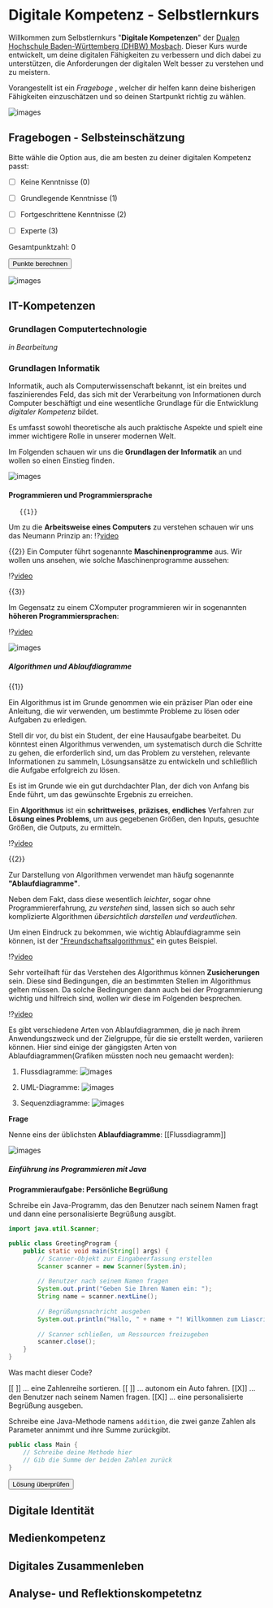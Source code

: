 <!--
author:   "Fabian Hähre"

user.email:    "fabianhaehre@gmail.com"

version:  0.0.1

language: en

comment:   !Beispiel! Erster Test des Online Kurses zur digitale Kompetenz der DHBW Mosbach
-->

# Digitale Kompetenz **- Selbstlernkurs**




Willkommen zum Selbstlernkurs "**Digitale Kompetenzen**" der [Dualen Hochschule Baden-Württemberg (DHBW) Mosbach](https://www.mosbach.dhbw.de). Dieser Kurs wurde entwickelt, um deine digitalen Fähigkeiten zu verbessern und dich dabei zu unterstützen, die Anforderungen der digitalen Welt besser zu verstehen und zu meistern.

Vorangestellt ist ein _Frageboge_ , welcher dir helfen kann deine bisherigen Fähigkeiten einzuschätzen und so deinen Startpunkt richtig zu wählen.

![images](https://events.mosbach.dhbw.de/media/cache/meta_opengraph/logo.png)





## Fragebogen **- Selbsteinschätzung**


Bitte wähle die Option aus, die am besten zu deiner digitalen Kompetenz passt:



- [ ] Keine Kenntnisse (0) 
- [ ] Grundlegende Kenntnisse (1) 
- [ ] Fortgeschrittene Kenntnisse (2) 
- [ ] Experte (3)



<script>
function calculatePoints() {
    var checkboxes = document.querySelectorAll('input[type="checkbox"]');
    var totalPoints = 0;
    
    checkboxes.forEach(function(checkbox) {
        if (checkbox.checked) {
            totalPoints += parseInt(checkbox.nextSibling.textContent.match([0]));
        }
    });
    
    document.getElementById('totalPoints').textContent = "Gesamtpunktzahl: " + totalPoints;
}
</script>
<div id="totalPoints">Gesamtpunktzahl: 0</div>

<button onclick=calculatePoints()>Punkte berechnen</button>






![images](https://events.mosbach.dhbw.de/media/cache/meta_opengraph/logo.png)










## IT-Kompetenzen


 

### Grundlagen Computertechnologie


_in Bearbeitung_




### Grundlagen Informatik

Informatik, auch als Computerwissenschaft bekannt, ist ein breites und faszinierendes Feld, das sich mit der Verarbeitung von Informationen durch Computer beschäftigt und eine wesentliche Grundlage für die Entwicklung _digitaler Kompetenz_ bildet.

Es umfasst sowohl theoretische als auch praktische Aspekte und spielt eine immer wichtigere Rolle in unserer modernen Welt.

Im Folgenden schauen wir uns die **Grundlagen der Informatik** an und wollen so einen Einstieg finden.


![images](https://events.mosbach.dhbw.de/media/cache/meta_opengraph/logo.png)




#### Programmieren und Programmiersprache




       {{1}}

Um zu die **Arbeitsweise eines Computers** zu verstehen schauen wir uns das Neumann Prinzip an:
!?[video](https://youtu.be/dKKSKModUHk)

{{2}}
Ein Computer führt sogenannte **Maschinenprogramme** aus. Wir wollen uns ansehen, wie solche Maschinenprogramme aussehen:

!?[video](https://youtu.be/v16_4FCqO_I)

{{3}}

Im Gegensatz zu einem CXomputer programmieren wir in sogenannten **höheren Programmiersprachen**:

!?[video](https://youtu.be/JsNOFm2Swnw)



![images](https://events.mosbach.dhbw.de/media/cache/meta_opengraph/logo.png)
##### Algorithmen und Ablaufdiagramme

{{1}}

Ein Algorithmus ist im Grunde genommen wie ein präziser Plan oder eine Anleitung, die wir verwenden, um bestimmte Probleme zu lösen oder Aufgaben zu erledigen. 

Stell dir vor, du bist ein Student, der eine Hausaufgabe bearbeitet. Du könntest einen Algorithmus verwenden, um systematisch durch die Schritte zu gehen, die erforderlich sind, um das Problem zu verstehen, relevante Informationen zu sammeln, Lösungsansätze zu entwickeln und schließlich die Aufgabe erfolgreich zu lösen.

Es ist im Grunde wie ein gut durchdachter Plan, der dich von Anfang bis Ende führt, um das gewünschte Ergebnis zu erreichen.

Ein **Algorithmus** ist ein **schrittweises**, **präzises**, **endliches** Verfahren zur **Lösung eines Problems**, um aus gegebenen Größen, den Inputs, gesuchte Größen, die Outputs, zu ermitteln.


!?[video](https://youtu.be/4wcwqOtReMA)



{{2}}

Zur Darstellung von Algorithmen verwendet man häufg sogenannte  **"Ablaufdiagramme"**.

Neben dem Fakt, dass diese wesentlich _leichter_, sogar ohne Programmiererfahrung, _zu verstehen_ sind, lassen sich so auch sehr komplizierte Algorithmen _übersichtlich darstellen und verdeutlichen_. 

Um einen Eindruck zu bekommen, wie wichtig Ablaufdiagramme sein können, ist der ["Freundschaftsalgorithmus"](https://youtu.be/7dz-7T9HYic?feature=shared) ein gutes Beispiel.


!?[video](https://youtu.be/b1K1dPk_qYo)


Sehr vorteilhaft für das Verstehen des Algorithmus können **Zusicherungen** sein. Diese sind Bedingungen, die an bestimmten Stellen im Algorithmus gelten müssen. Da solche Bedingungen dann auch bei der Programmierung wichtig und hilfreich sind, wollen wir diese im Folgenden besprechen. 



!?[video](https://youtu.be/MhchBNMNWeo) 


Es gibt verschiedene Arten von Ablaufdiagrammen, die je nach ihrem Anwendungszweck und der Zielgruppe, für die sie erstellt werden, variieren können. Hier sind einige der gängigsten Arten von Ablaufdiagrammen(Grafiken müssten noch neu gemaacht werden):

1. Flussdiagramme: 
![images](https://static.kanbantool.com/kanban-guide/de/einfaches-beispiel-eines-flussdiagramms.png)


2. UML-Diagramme:
![images](https://lh3.googleusercontent.com/proxy/F4oH2owBQQ42j0rCl86uKMY6rVufjonKAJJZ1_9LDQ4kCeP17-paGyD2BvUXTGvLoZJo4dIWhMS8LI14L13X_RUQPZ-fXCTByq4xFJhqr7AUVrk)


3. Sequenzdiagramme:
![images](https://www.ionos.de/digitalguide/fileadmin/DigitalGuide/Screenshots_2018/DE-Sequenzdiagramm-Lebenslinien5.png)







**Frage**

Nenne eins der üblichsten **Ablaufdiagramme**:
    [[Flussdiagramm]]
       


![images](https://events.mosbach.dhbw.de/media/cache/meta_opengraph/logo.png)
##### Einführung ins Programmieren mit Java



**Programmieraufgabe: Persönliche Begrüßung**



Schreibe ein Java-Programm, das den Benutzer nach seinem Namen fragt und dann eine personalisierte Begrüßung ausgibt.

```java
import java.util.Scanner;

public class GreetingProgram {
    public static void main(String[] args) {
        // Scanner-Objekt zur Eingabeerfassung erstellen
        Scanner scanner = new Scanner(System.in);
        
        // Benutzer nach seinem Namen fragen
        System.out.print("Geben Sie Ihren Namen ein: ");
        String name = scanner.nextLine();
        
        // Begrüßungsnachricht ausgeben
        System.out.println("Hallo, " + name + "! Willkommen zum Liascript-Kurs.");
        
        // Scanner schließen, um Ressourcen freizugeben
        scanner.close();
    }
}
```

Was macht dieser Code?

[[ ]] ... eine Zahlenreihe sortieren.
[[ ]] ... autonom ein Auto fahren.
[[X]] ... den Benutzer nach seinem Namen fragen.
[[X]] ... eine personalisierte Begrüßung ausgeben.



Schreibe eine Java-Methode namens `addition`, die zwei ganze Zahlen als Parameter annimmt und ihre Summe zurückgibt.



```java
public class Main {
    // Schreibe deine Methode hier
    // Gib die Summe der beiden Zahlen zurück
}
```


<button id="checkButton">Lösung überprüfen</button>

<!-- JavaScript-Code -->
<script>
document.getElementById("checkButton").addEventListener("click", function() {
    // Hier den Code einfügen, der die Lösung der Lernenden überprüft
    // Dies könnte das Ausführen der Tests oder das Vergleichen der Lösung mit erwarteten Ergebnissen beinhalten
    // Gib Feedback basierend auf den Testergebnissen aus
});
</script>


## Digitale Identität












## Medienkompetenz



## Digitales Zusammenleben
## Analyse- und Reflektionskompetetnz 

